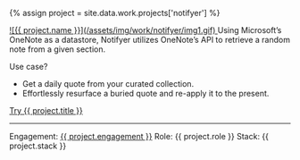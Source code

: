 ---
---
{% assign project = site.data.work.projects['notifyer'] %}

<a aria-hidden="true" class="work__image" href="{{ project.site-url }}" title="Visit {{ project.title }}" target="_blank" rel="external">
  ![{{ project.name }}](/assets/img/work/notifyer/img1.gif)
</a>  
Using Microsoft’s OneNote as a datastore, Notifyer utilizes OneNote’s API to retrieve a random note from a given section.  

Use case?  
- Get a daily quote from your curated collection.  
- Effortlessly resurface a buried quote and re-apply it to the present.  

<a href="{{ project.site-url }}" title="Visit {{ project.title }}" target="_blank" rel="external">Try {{ project.title }}</a>
<hr/>
Engagement: <a href="{{ project.site-url }}" title="Visit {{ project.name }}" target="_blank" rel="external">{{ project.engagement }}</a>  
Role: {{ project.role }}  
Stack: {{ project.stack }}
